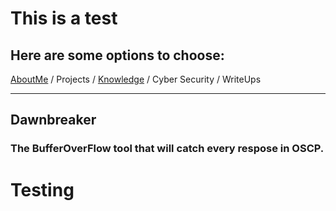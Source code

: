 # This is a test

## Here are some options to choose: 

[AboutMe](/pages/aboutme.md) / Projects / [Knowledge](/pages/knowledge.md) / Cyber Security / WriteUps

----------------

## Dawnbreaker
### The BufferOverFlow tool that will catch every respose in OSCP. 

# Testing
